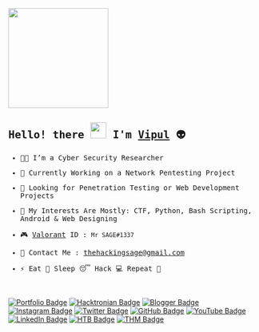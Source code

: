 <img src="https://github.com/thehackingsage/thehackingsage/blob/master/hello,world!.gif?raw=true" width="200"/>

<samp>
  
## Hello! there <img src="https://media.giphy.com/media/mA28dHGEU8Us36wEYJ/giphy.gif" height="32"/> I'm <a href="https://thehackingsage.github.io/" target="_blank">Vipul</a> :alien:

- 👨‍💻 I’m a Cyber Security Researcher

- 💼 Currently Working on a Network Pentesting Project

- 🤝 Looking for Penetration Testing or Web Development Projects

- 🎲 My Interests Are Mostly: CTF, Python, Bash Scripting, Android & Web Designing

- 🎮 <a href="https://playvalorant.com/en-us/" target="_blank">Valorant</a> ID : `Mr SAGE#1337`

- 📧 Contact Me : <a href="mailto:thehackingsage@gmail.com">thehackingsage@gmail.com</a>

- ⚡ Eat 🍔 Sleep 😴 Hack 💻 Repeat 🔁

</samp>
<br>

[![Portfolio Badge](https://img.shields.io/badge/-Portfolio-green?style=plastic&logo=postwoman&logoColor=white&link=https://thehackingsage.github.io)](https://thehackingsage.github.io)
[![Hacktronian Badge](https://img.shields.io/badge/-Hacktronian-darkgreen?style=plastic&logo=ubuntu&logoColor=white&link=https://hacktronian.in)](https://hacktronian.in)
[![Blogger Badge](https://img.shields.io/badge/-Blogger-orange?style=plastic&logo=blogger&logoColor=white&link=https://hacktronian.blogspot.com)](https://thehacktronian.blogspot.com)
[![Instagram Badge](https://img.shields.io/badge/-Instagram-purple?style=plastic&logo=instagram&logoColor=white&link=https://instagram.com/thehackingsage)](https://instagram.com/thehackingsage)
[![Twitter Badge](https://img.shields.io/badge/-Twitter-blue?style=plastic&logo=twitter&logoColor=white&link=https://twitter.com/thehackingsage)](https://twitter.com/thehackingsage)
[![GitHub Badge](https://img.shields.io/badge/-GitHub-black?style=plastic&logo=github&logoColor=white&link=https://github.com/thehackingsage)](https://github.com/thehackingsage)
[![YouTube Badge](https://img.shields.io/badge/-YouTube-red?style=plastic&logo=youtube&logoColor=white&link=https://youtube.com/hacktronian)](https://youtube.com/hacktronian)
[![LinkedIn Badge](https://img.shields.io/badge/-LinkedIn-blue?style=plastic&logo=Linkedin&logoColor=white&link=https://linkedin.com/in/thehackingsage/)](https://linkedin.com/in/thehackingsage/)
[![HTB Badge](https://img.shields.io/badge/-HackTheBox-black?style=plastic&logo=codesandbox&logoColor=lightgreen&link=https://hackthebox.eu/profile/38608)](https://hackthebox.eu/profile/38608)
[![THM Badge](https://img.shields.io/badge/-TryHackMe-gray?style=plastic&logo=icloud&logoColor=white&link=https://tryhackme.com/p/mr.sage)](https://tryhackme.com/p/mr.sage)

